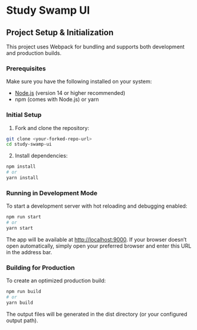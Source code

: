 # Study Swamp UI

## Project Setup & Initialization

This project uses Webpack for bundling and supports both development and production builds.

### Prerequisites

Make sure you have the following installed on your system:

- [Node.js](https://nodejs.org/en) (version 14 or higher recommended)  
- npm (comes with Node.js) or yarn  

### Initial Setup

1. Fork and clone the repository:

```bash
git clone <your-forked-repo-url>
cd study-swamp-ui
```

2. Install dependencies:

```bash
npm install
# or
yarn install
```

### Running in Development Mode
To start a development server with hot reloading and debugging enabled:

```bash
npm run start
# or
yarn start
```

The app will be available at [http://localhost:9000](http://localhost:9000).
If your browser doesn’t open automatically, simply open your preferred browser and enter this URL in the address bar.

### Building for Production
To create an optimized production build:

```bash
npm run build
# or
yarn build
```

The output files will be generated in the dist directory (or your configured output path).